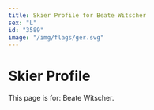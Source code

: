 ```yaml
---
title: Skier Profile for Beate Witscher
sex: "L"
id: "3589"
image: "/img/flags/ger.svg" 
---
```


# Skier Profile

This page is for: Beate Witscher.
    